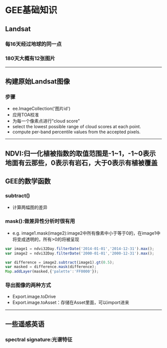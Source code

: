 # GEE基础知识
## Landsat
### 每16天经过地球的同一点
### 180天大概有12张图片
---
## 构建原始Landsat图像
### 步骤
- ee.ImageCollection('图片id')
- 应用TOA校准
- 为每一个像素点进行"cloud score"
- select the lowest possible range of cloud scores at each point.
- compute per-band percentile values from the accepted pixels.
---
## NDVI:归一化植被指数的取值范围是-1~1，-1~0表示地面有云那些，0表示有岩石，大于0表示有植被覆盖
## GEE的数学函数
### subtract()
- 计算两幅图的差异
### mask():做差异性分析时很有用
- e.g. image1.mask(image2):image2中所有像素中小于等于0的，在image1中将变成透明的，所有>0的将被呈现
```JavaScript
var image1 = ndvi32Day.filterDate('2014-01-01','2014-12-31').max();
var image2 = ndvi32Day.filterDate('2000-01-01','2000-12-31').max();

var difference = image2.subtract(image1).gt(0.5);
var masked = difference.mask(difference);
Map.addLayer(masked,{'palette':'FF0000'});
```
### 导出图像的两种方式
- Export.image.toDrive
- Export.image.toAsset：存储在Asset里面，可以import进来
---
## 一些遥感英语
### spectral signature:光谱特征